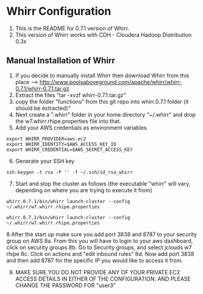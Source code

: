 
# Whirr Configuration #

1. This is the README for 0.7.1 version of Whirr.
2. This version of Whirr works with CDH - Cloudera Hadoop Distribution 0.3x

## Manual Installation of Whirr ##
1. If you decide to manually install Whirr then download Whirr from this place
	--> http://www.poolsaboveground.com/apache/whirr/whirr-0.7.1/whirr-0.7.1.tar.gz
2. Extract the files "tar -xvzf whirr-0.7.1.tar.gz"
3. copy the folder "functions" from this git repo into whirr.0.7.1 folder (it should be extracted)"
4. Next create a ".whirr" folder in your home directory "~/.whirr" and drop the w7.whirr.rhipe.properties file into that. 
5. Add your AWS credentials as environment variables
````
export WHIRR_PROVIDER=aws-ec2
export WHIRR_IDENTITY=$AWS_ACCESS_KEY_ID
export WHIRR_CREDENTIAL=$AWS_SECRET_ACCESS_KEY
````
6. Generate your SSH key
````
ssh-keygen -t rsa -P '' -f ~/.ssh/id_rsa_whirr
````
7. Start and stop the cluster as follows (the executable "whirr" will vary, depending on where you are trying to execute it from)
````
whirr.0.7.1/bin/whirr launch-cluster --config ~/.whirr/w7.whirr.rhipe.properties
````
````
whirr.0.7.1/bin/whirr launch-cluster --config ~/.whirr/w7.whirr.rhipe.properties
````
8 After the start up make sure you add port 3838 and 8787 to your security group on AWS
8a. From this you will have to login to your aws dashboard, click on security groups
8b. Go to Security groups, and select jclouds w7 rhipe
8c. Click on actions and "edit inbound rules"
8d. Now add port 3838 and then add 8787 for the specific IP you would like to access it from.

9. MAKE SURE YOU DO NOT PROVIDE ANY OF YOUR PRIVATE EC2 ACCESS DETAILS IN EITHER OF THE CONFIGURATION. AND PLEASE CHANGE THE PASSWORD FOR "user3"
